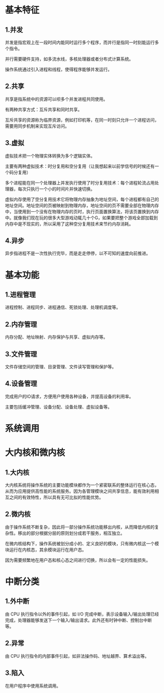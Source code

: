 # 基本特征
## 1.并发
并发是指宏观上在一段时间内能同时运行多个程序，而并行是指同一时刻能运行多个指令。

并行需要硬件支持，如多流水线，多核处理器或者分布式计算系统。

操作系统通过引入进程和线程，使得程序能够并发运行。

## 2.共享
共享是指系统中的资源可以呗多个并发进程共同使用。

有两种共享方式：互斥共享和同时共享。

互斥共享的资源称为临界资源，例如打印机等，在同一时刻只允许一个进程访问，需要用同步机制来实现互斥访问。

## 3.虚拟
虚拟技术把一个物理实体转换为多个逻辑实体。

主要有两种虚拟技术：时分复用和空分复用（让我想起来以前学信号的时候还有一个码分复用）

多个进程能在同一个处理器上并发执行使用了时分复用技术：每个进程轮流占用处理器，每次只执行一个小的时间片并快速切换。

虚拟内存使用了空分复用技术它将物理内存抽象为地址空间，每个进程都有自己的地址空间。地址空间的页被映射到物理内存，地址空间的页不需要全部在物理内存中，当使用到一个没有在物理内存的页时，执行页面置换算法，将该页置换到内存中。就像我们现在玩的很多大型游戏动辄几十个G，如果要把整个游戏全部加载到内存中是不现实的，所以采用了这种空分复用技术来节约内存消耗。

## 4.异步
异步指进程不是一次性执行完毕，而是走走停停，以不可知的速度向前推进。

# 基本功能
## 1.进程管理
进程控制、进程同步、进程通信、死锁处理、处理机调度等。
## 2.内存管理
内存分配、地址映射、内存保护与共享、虚拟内存等。
## 3.文件管理
文件存储空间的管理、目录管理、文件读写管理和保护等。
## 4.设备管理
完成用户的IO请求，方便用户使用各种设备，并提高设备的利用率。

主要包括缓冲管理、设备分配、设备处理、虚拟设备等。

# 系统调用

# 大内核和微内核
## 1.大内核
大内核系统将操作系统的主要功能模块都作为一个紧密联系的整体运行在核心态，从而为应用提供高性能的系统服务。因为各管理模块之间共享信息，能有效利用相互之间的有效特性，所以具有无可比拟的性能优势。
## 2.微内核
由于操作系统不断复杂，因此将一部分操作系统功能移出内核，从而降低内核的复杂性。移出的部分根据分层的原则划分成若干服务，相互独立。

在微内核结构下，操作系统被划分成小的、定义良好的模块，只有微内核这一个模块运行在内核态，其余模块运行在用户态。

因为需要频繁地在用户态和核心态之间进行切换，所以会有一定的性能损失。

# 中断分类
## 1.外中断
由 CPU 执行指令以外的事件引起，如 I/O 完成中断，表示设备输入/输出处理已经完成，处理器能够发送下一个输入/输出请求。此外还有时钟中断、控制台中断等。

## 2.异常
由 CPU 执行指令的内部事件引起，如非法操作码、地址越界、算术溢出等。

## 3.陷入
在用户程序中使用系统调用。
